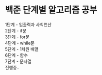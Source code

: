 # 백준 단계별 알고리즘 공부
1단계 - 입출력과 사칙연산  
2단계 - if문  
3단계 - for문  
4단계 - while문  
5단계 - 1차원 배열  
6단계 - 함수  
7단계 - 문자열  
진행중..
